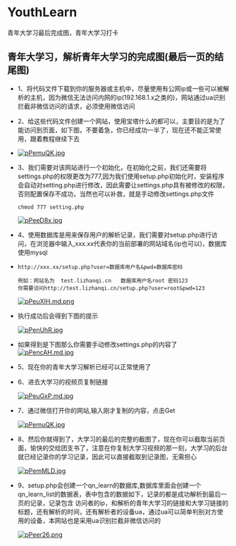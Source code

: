 # YouthLearn
青年大学习最后完成图，青年大学习打卡
## 青年大学习，解析青年大学习的完成图(最后一页的结尾图)

- 1、将代码文件下载到你的服务器或主机中，尽量使用有公网ip或一些可以被解析的主机，因为微信无法访问内网的ip(192.168.1.x之类的)，网站通过ua识别拦截非微信访问的请求，必须使用微信访问

- 2、给这些代码文件创建一个网站，使用宝塔什么的都可以，主要目的是为了能访问到页面，如下图，不要着急，你已经成功一半了，现在还不能正常使用，跟着教程继续下去

- [![pPemuQK.jpg](https://s1.ax1x.com/2023/08/09/pPemuQK.jpg)](https://imgse.com/i/pPemuQK)

- 3、我们需要对该网站进行一个初始化，在初始化之前，我们还需要将settings.php的权限更改为777,因为我们使用setup.php初始化时，安装程序会自动对setting.php进行修改，因此需要让settings.php具有被修改的权限，否则配置保存不成功，当然也可以补救，就是手动修改settings.php文件

  ```
  chmod 777 setting.php
  ```

  [![pPeeD8x.jpg](https://s1.ax1x.com/2023/08/09/pPeeD8x.jpg)](https://imgse.com/i/pPeeD8x)

- 4、使用数据库是用来保存用户的解析记录，我们需要对setup.php进行访问，在浏览器中输入,xxx.xx代表你的当前部署的网站域名(ip也可以)，数据库使用mysql

- ```
  http://xxx.xx/setup.php?user=数据库用户名&pwd=数据库密码
  
  例如：网站名为  test.lizhanqi.cn   数据库用户名root 密码123
  你需要访问http://test.lizhanqi.cn/setup.php?user=root&pwd=123
  ```

  [![pPeuXIH.md.png](https://s1.ax1x.com/2023/08/09/pPeuXIH.md.png)](https://imgse.com/i/pPeuXIH)

- 执行成功后会得到下图的提示

  [![pPenUhR.jpg](https://s1.ax1x.com/2023/08/09/pPenUhR.jpg)](https://imgse.com/i/pPenUhR)

- 如果得到是下图那么你需要手动修改settings.php的内容了[![pPencAH.md.jpg](https://s1.ax1x.com/2023/08/09/pPencAH.md.jpg)](https://imgse.com/i/pPencAH)

- 5、现在你的青年大学习解析已经可以正常使用了

- 6、进去大学习的视频页复制链接

  [![pPeuGxP.md.jpg](https://s1.ax1x.com/2023/08/09/pPeuGxP.md.jpg)](https://imgse.com/i/pPeuGxP)

- 7、通过微信打开你的网站,输入刚才复制的内容，点击Get

  [![pPemuQK.jpg](https://s1.ax1x.com/2023/08/09/pPemuQK.jpg)](https://imgse.com/i/pPemuQK)

- 8、然后你就得到了，大学习的最后的完整的截图了，现在你可以截取当前页面，愉快的交给团支书了，注意在你复制大学习视频的那一刻，大学习的后台就已经记录你的学习记录，因此可以直接截取到记录图，无需担心

  [![pPemMLD.jpg](https://s1.ax1x.com/2023/08/09/pPemMLD.jpg)](https://imgse.com/i/pPemMLD)

- 9、setup.php会创建一个qn_learn的数据库,数据库里面会创建一个qn_learn_list的数据表，表中包含的数据如下，记录的都是成功解析到最后一页的记录，记录包含 访问者的ip，和解析的青年大学习的链接和大学习链接的标题，还有解析的时间，还有解析者的设备ua，通过ua可以简单判别对方使用的设备，本网站也是采用ua识别拦截非微信访问的

  [![pPeer26.png](https://s1.ax1x.com/2023/08/09/pPeer26.png)](https://imgse.com/i/pPeer26)
